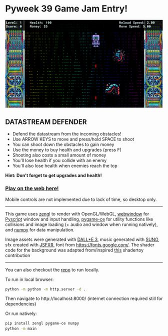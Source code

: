 # Pyweek 39 Game Jam Entry!

![alt text](https://raw.githubusercontent.com/d-orm/pyweek_39_game/refs/heads/main/screenshot.png "Screenshot")

## DATASTREAM DEFENDER

* Defend the datastream from the incoming obstacles!
* Use ARROW KEYS to move and press/hold SPACE to shoot
* You can shoot down the obstacles to gain money
* Use the money to buy health and upgrades (press F)
* Shooting also costs a small amount of money
* You'll lose health if you collide with an enemy
* You'll also lose health when enemies reach the top

**Hint: Don't forget to get upgrades and health!**

### [Play on the web here!](https://djorm.pyscriptapps.com/datastream-defender) 

Mobile controls are not implemented due to lack of time, so desktop only.

-----------------


This game uses [zengl](https://github.com/szabolcsdombi/zengl/) to render with OpenGL/WebGL, [webwindow](https://github.com/szabolcsdombi/webwindow) for [Pyscript](https://pyscript.com/) window and input handling, [pygame-ce](https://github.com/pygame-community/pygame-ce) for utility functions like collisions and image loading (+ audio and window when running natively), and [numpy](https://github.com/numpy/numpy) for data manipulation.

Image assets were generated with [DALL*E 3](https://openai.com/index/dall-e-3/), music generated with [SUNO](https://suno.com/), sfx created with [JSFXR](https://sfxr.me/), font from https://fonts.google.com/. The shader code for the background was adapted from/inspired [this](https://www.shadertoy.com/view/3lBBWG) shadertoy contribution

-----------------

You can also checkout the [repo](https://github.com/d-orm/pyweek_39_game) to run locally.

To run in local browser:
```bash
python -m python -m http.server -d .
```
Then navigate to http://localhost:8000/ 
(internet connection required still for dependencies)

Or run natively:
```bash
pip install zengl pygame-ce numpy
python -m main
```

